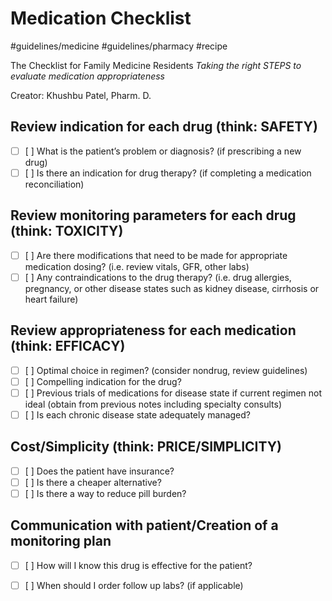 # Medication Checklist
#guidelines/medicine
#guidelines/pharmacy
#recipe

The Checklist for Family Medicine Residents_Taking the right STEPS to evaluate medication appropriateness_Creator: Khushbu Patel, Pharm. D.
## Review indication for each drug (think: SAFETY)
- [ ] [ ] What is the patient’s problem or diagnosis? (if prescribing a new drug)
- [ ] [ ] Is there an indication for drug therapy? (if completing a medication reconciliation)## Review monitoring parameters for each drug (think: TOXICITY)
- [ ] [ ] Are there modifications that need to be made for appropriate medication dosing? (i.e. review vitals, GFR, other labs)
- [ ] [ ] Any contraindications to the drug therapy? (i.e. drug allergies, pregnancy, or other disease states such as kidney disease, cirrhosis or heart failure)## Review appropriateness for each medication (think: EFFICACY)
- [ ] [ ] Optimal choice in regimen? (consider nondrug, review guidelines)
- [ ] [ ] Compelling indication for the drug? 
- [ ] [ ] Previous trials of medications for disease state if current regimen not ideal (obtain from previous notes including specialty consults)
- [ ] [ ] Is each chronic disease state adequately managed?## Cost/Simplicity (think: PRICE/SIMPLICITY) 
- [ ] [ ] Does the patient have insurance? 
- [ ] [ ] Is there a cheaper alternative?
- [ ] [ ] Is there a way to reduce pill burden?## Communication with patient/Creation of a monitoring plan
- [ ] [ ] How will I know this drug is effective for the patient?
- [ ] [ ] When should I order follow up labs? (if applicable)